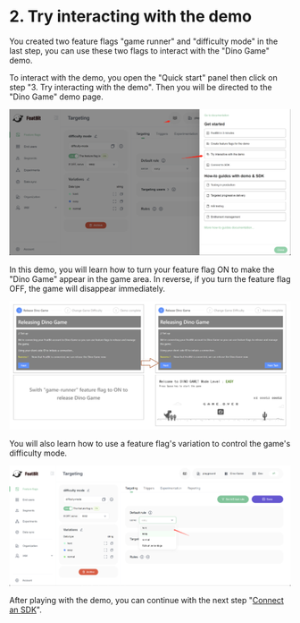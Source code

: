 # 2. Try interacting with the demo

You created two feature flags "game runner" and "difficulty mode" in the last step, you can use these two flags to interact with the "Dino Game" demo.&#x20;

To interact with the demo, you open the "Quick start" panel then click on step "3. Try interacting with the demo". Then you will be directed to the "Dino Game" demo page.


![Create "difficulty mode" flag dialog.](../getting-started/assets/try-interacting-with-demo/001.png)

In this demo, you will learn how to turn your feature flag ON to make the "Dino Game" appear in the game area. In reverse, if you turn the feature flag OFF, the game will disappear immediately.&#x20;

![](../getting-started/assets/try-interacting-with-demo/002.png)

You will also learn how to use a feature flag's variation to control the game's difficulty mode.&#x20;

![](../getting-started/assets/try-interacting-with-demo/003.png)

After playing with the demo, you can continue with the next step "[Connect an SDK](connect-an-sdk)".
